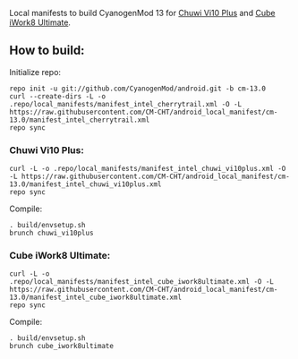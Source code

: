 Local manifests to build CyanogenMod 13 for [Chuwi Vi10 Plus](http://www.modaco.com/forums/topic/378038-cyanogenmod-13/) and [Cube iWork8 Ultimate](http://www.modaco.com/forums/topic/378037-cyanogenmod-13/).

How to build:
-------------

Initialize repo:

    repo init -u git://github.com/CyanogenMod/android.git -b cm-13.0
    curl --create-dirs -L -o .repo/local_manifests/manifest_intel_cherrytrail.xml -O -L https://raw.githubusercontent.com/CM-CHT/android_local_manifest/cm-13.0/manifest_intel_cherrytrail.xml
    repo sync

### Chuwi Vi10 Plus:

    curl -L -o .repo/local_manifests/manifest_intel_chuwi_vi10plus.xml -O -L https://raw.githubusercontent.com/CM-CHT/android_local_manifest/cm-13.0/manifest_intel_chuwi_vi10plus.xml
    repo sync

Compile:

    . build/envsetup.sh
    brunch chuwi_vi10plus

### Cube iWork8 Ultimate:

    curl -L -o .repo/local_manifests/manifest_intel_cube_iwork8ultimate.xml -O -L https://raw.githubusercontent.com/CM-CHT/android_local_manifest/cm-13.0/manifest_intel_cube_iwork8ultimate.xml
    repo sync

Compile:

    . build/envsetup.sh
    brunch cube_iwork8ultimate
